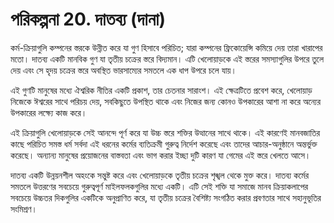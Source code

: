 # পরিকল্পনা 20. দাতব্য (দানা)

কর্ম-ক্রিয়াগুলি কম্পনের স্তরকে উন্নীত করে যা গুণ হিসাবে পরিচিত; যারা কম্পনের ফ্রিকোয়েন্সি কমিয়ে দেয় তারা খারাপের মতো। দাতব্য একটি মানবিক গুণ যা তৃতীয় চক্রের স্তরে বিদ্যমান। এটি খেলোয়াড়কে এই স্তরের সমস্যাগুলির উপরে তুলে দেয় এবং সে হৃদয় চক্রের স্তরে অবস্থিত ভারসাম্যের সমতলে এক ধাপ উপরে চলে যায়।

এই গুণটি মানুষের মধ্যে ঐশ্বরিক নীতির একটি প্রকাশ, তার চেতনার সারাংশ। এই ক্ষেত্রটিতে প্রবেশ করে, খেলোয়াড় নিজেকে ঈশ্বরের সাথে পরিচয় দেয়, সবকিছুতে উপস্থিত থাকে এবং নিজের জন্য কোনও উপকারের আশা না করে অন্যের উপকারের লক্ষ্যে কাজ করে।

এই ক্রিয়াগুলি খেলোয়াড়কে সেই আনন্দে পূর্ণ করে যা উচ্চ স্তরে শক্তির উত্থানের সাথে থাকে। এই কারণেই মানবজাতির কাছে পরিচিত সমস্ত ধর্ম সর্বদা এই ধরনের কর্মের ব্যতিক্রমী গুরুত্ব নির্দেশ করেছে এবং তাদের আচার-অনুষ্ঠানে অন্তর্ভুক্ত করেছে। অন্যান্য মানুষের প্রয়োজনের বাস্তবতা এবং ভাগ করার ইচ্ছা দুটি কারণ যা গেমের এই স্তরে খেলতে আসে।

দাতব্য একটি উন্নয়নশীল অহংকে সন্তুষ্ট করে এবং খেলোয়াড়কে তৃতীয় চক্রের শৃঙ্খল থেকে মুক্ত করে। দাতব্য কর্মের সমতলে উত্তরণের সবচেয়ে গুরুত্বপূর্ণ মাইলফলকগুলির মধ্যে একটি। এটি সেই শক্তি যা সমাজে মানব ক্রিয়াকলাপের সবচেয়ে উচ্চতর দিকগুলির একটিকে অনুপ্রাণিত করে, যা তৃতীয় চক্রের বৈশিষ্ট্য সংগঠিত করার প্রবণতার সাথে সহানুভূতির সংমিশ্রণ।
